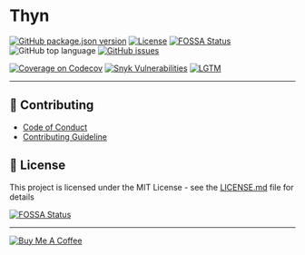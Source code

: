 # Thyn

[![GitHub package.json version][package-version-badge]](package.json)
[![License][package-license-badge]](LICENSE)
[![FOSSA Status][fossa-badge]][fossa-link]
![GitHub top language][top-lang-badge]
[![GitHub issues][github-issues-badge]][github-issues-link]

[![Coverage on Codecov][codecov-badge]][codecov-link]
[![Snyk Vulnerabilities][snyk-badge]][snyk-link]
[![LGTM][lgtm-badge]][lgtm-link]

---

## 💬 Contributing

- [Code of Conduct](CODE_OF_CONDUCT.md)
- [Contributing Guideline](CONTRIBUTING.md)

## 📜 License

This project is licensed under the MIT License - see the [LICENSE.md](LICENSE) file for details

[![FOSSA Status][fossa-badge-xl]][fossa-link]

---

[![Buy Me A Coffee][buymeacoffee-badge]][buymeacoffee-link]

[buymeacoffee-link]: https://www.buymeacoffee.com/hobroker
[buymeacoffee-badge]: https://www.buymeacoffee.com/assets/img/guidelines/download-assets-sm-2.svg
[package-version-badge]: https://img.shields.io/github/package-json/v/hobroker/thyn
[package-license-badge]: https://img.shields.io/github/license/hobroker/thyn
[github-issues-badge]: https://img.shields.io/github/issues/hobroker/thyn?logo=github
[github-issues-link]: https://github.com/hobroker/thyn/issues
[maintained-badge]: http://isitmaintained.com/badge/resolution/hobroker/thyn.svg
[maintained-link]: http://isitmaintained.com/project/hobroker/thyn
[top-lang-badge]: https://img.shields.io/github/languages/top/hobroker/thyn?logo=javascript
[snyk-badge]: https://img.shields.io/snyk/vulnerabilities/github/hobroker/thyn?logo=snyk
[snyk-link]: https://snyk.io/test/github/hobroker/thyn
[lgtm-badge]: https://img.shields.io/lgtm/alerts/g/hobroker/thyn.svg?logo=lgtm&logoWidth=18
[lgtm-link]: https://lgtm.com/projects/g/hobroker/thyn/context:javascript
[codecov-badge]: https://codecov.io/gh/hobroker/thyn/branch/master/graph/badge.svg
[codecov-link]: https://codecov.io/gh/hobroker/thyn
[fossa-badge]: https://app.fossa.io/api/projects/git%2Bgithub.com%2Fhobroker%2Fthyn.svg?type=shield
[fossa-badge-xl]: https://app.fossa.io/api/projects/git%2Bgithub.com%2Fhobroker%2Fthyn.svg?type=large
[fossa-link]: https://app.fossa.io/projects/git%2Bgithub.com%2Fhobroker%2Fthyn
